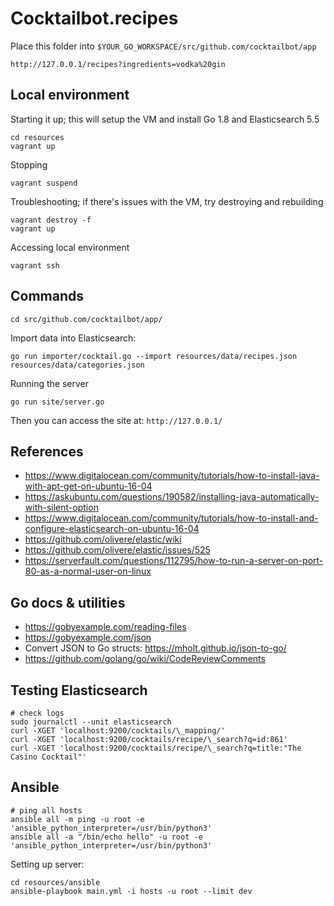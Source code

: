 # Cocktailbot.recipes

Place this folder into `$YOUR_GO_WORKSPACE/src/github.com/cocktailbot/app`

    http://127.0.0.1/recipes?ingredients=vodka%20gin

## Local environment

Starting it up; this will setup the VM and install Go 1.8 and Elasticsearch 5.5

    cd resources
    vagrant up

Stopping

    vagrant suspend

Troubleshooting; if there's issues with the VM, try destroying and rebuilding

    vagrant destroy -f
    vagrant up

Accessing local environment

    vagrant ssh

## Commands

    cd src/github.com/cocktailbot/app/

Import data into Elasticsearch:

    go run importer/cocktail.go --import resources/data/recipes.json resources/data/categories.json

Running the server

    go run site/server.go

Then you can access the site at: `http://127.0.0.1/`


<!-- Debug: Search for recipes with `lemon` and `apple` as ingredients

    go run importer/cocktail.go --search lemon apple -->


## References

- https://www.digitalocean.com/community/tutorials/how-to-install-java-with-apt-get-on-ubuntu-16-04
- https://askubuntu.com/questions/190582/installing-java-automatically-with-silent-option
- https://www.digitalocean.com/community/tutorials/how-to-install-and-configure-elasticsearch-on-ubuntu-16-04
- https://github.com/olivere/elastic/wiki
- https://github.com/olivere/elastic/issues/525
- https://serverfault.com/questions/112795/how-to-run-a-server-on-port-80-as-a-normal-user-on-linux

## Go docs & utilities

- https://gobyexample.com/reading-files
- https://gobyexample.com/json
- Convert JSON to Go structs: https://mholt.github.io/json-to-go/
- https://github.com/golang/go/wiki/CodeReviewComments

## Testing Elasticsearch

    # check logs
    sudo journalctl --unit elasticsearch
    curl -XGET 'localhost:9200/cocktails/\_mapping/'
    curl -XGET 'localhost:9200/cocktails/recipe/\_search?q=id:861'
    curl -XGET 'localhost:9200/cocktails/recipe/\_search?q=title:"The Casino Cocktail"'

## Ansible

    # ping all hosts
    ansible all -m ping -u root -e 'ansible_python_interpreter=/usr/bin/python3'
    ansible all -a "/bin/echo hello" -u root -e 'ansible_python_interpreter=/usr/bin/python3'

Setting up server:

    cd resources/ansible
    ansible-playbook main.yml -i hosts -u root --limit dev
